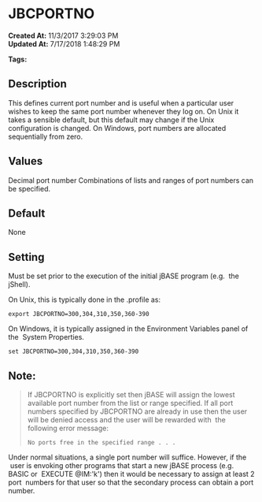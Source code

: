 # JBCPORTNO

**Created At:** 11/3/2017 3:29:03 PM  
**Updated At:** 7/17/2018 1:48:29 PM  

**Tags:**
<badge text='environment variables' vertical='middle' />
<badge text='ports' vertical='middle' />

## Description

This defines current port number and is useful when a particular user wishes to keep the same port number whenever they log on. On Unix it takes a sensible default, but this default may change if the Unix configuration is changed. On Windows, port numbers are allocated sequentially from zero.



## Values

Decimal port number
Combinations of lists and ranges of port numbers can be specified.



## Default

None



## Setting

Must be set prior to the execution of the initial jBASE program (e.g.  the jShell).

On Unix, this is typically done in the .profile as:

```
export JBCPORTNO=300,304,310,350,360-390
```



On Windows, it is typically assigned in the Environment Variables panel of the  System Properties.

```
set JBCPORTNO=300,304,310,350,360-390 
```



## Note:


> If JBCPORTNO is explicitly set then jBASE will assign the lowest available port number from the list or range specified. If all port numbers specified by JBCPORTNO are already in use then the user will be denied access and the user will be rewarded with  the following error message:
> 
> ```
> No ports free in the specified range . . .
> ```


Under normal situations, a single port number will suffice. However, if the  user is envoking other programs that start a new jBASE process (e.g. BASIC or  EXECUTE @IM:'k') then it would be necessary to assign at least 2 port  numbers for that user so that the secondary process can obtain a port number.
